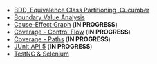 - [BDD, Equivalence Class Partitioning, Cucumber](./02.md)
- [Boundary Value Analysis](./03.md)
- [Cause-Effect Graph](./04.md) (**IN PROGRESS**)
- [Coverage - Control Flow](./05.md) (**IN PROGRESS**)
- [Coverage - Paths](./06.md) (**IN PROGRESS**)
- [JUnit API 5](./07.md) (**IN PROGRESS**)
- [TestNG & Selenium](./10.md)
